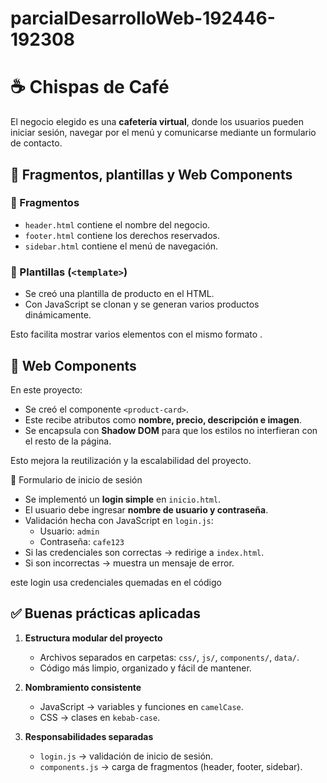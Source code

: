 # parcialDesarrolloWeb-192446-192308
# ☕ Chispas de Café  
 
El negocio elegido es una **cafetería virtual**, donde los usuarios pueden iniciar sesión, navegar por el menú y comunicarse mediante un formulario de contacto.  


## 📌 Fragmentos, plantillas y Web Components  

### 🔹 Fragmentos  
  
- `header.html` contiene el nombre del negocio.  
- `footer.html` contiene los derechos reservados.  
- `sidebar.html` contiene el menú de navegación.  



### 🔹 Plantillas (`<template>`)   
- Se creó una plantilla de producto en el HTML.  
- Con JavaScript se clonan y se generan varios productos dinámicamente.  

 Esto facilita mostrar varios elementos con el mismo formato .  

## 🔹 Web Components  
En este proyecto:  
- Se creó el componente `<product-card>`.  
- Este recibe atributos como **nombre, precio, descripción e imagen**.  
- Se encapsula con **Shadow DOM** para que los estilos no interfieran con el resto de la página.  

Esto mejora la reutilización y la escalabilidad del proyecto.  


🔑 Formulario de inicio de sesión  

- Se implementó un **login simple** en `inicio.html`.  
- El usuario debe ingresar **nombre de usuario y contraseña**.  
- Validación hecha con JavaScript en `login.js`:  
  - Usuario: `admin`  
  - Contraseña: `cafe123`  
- Si las credenciales son correctas → redirige a `index.html`.  
- Si son incorrectas → muestra un mensaje de error.  

este login usa credenciales quemadas en el código



## ✅ Buenas prácticas aplicadas  

1. **Estructura modular del proyecto**  
   - Archivos separados en carpetas: `css/`, `js/`, `components/`, `data/`.  
   - Código más limpio, organizado y fácil de mantener.  

2. **Nombramiento consistente**  
   - JavaScript → variables y funciones en `camelCase`.  
   - CSS → clases en `kebab-case`.  

3. **Responsabilidades separadas**  
   - `login.js` → validación de inicio de sesión.   
   - `components.js` → carga de fragmentos (header, footer, sidebar).  

